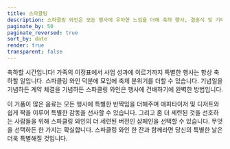 ```yaml
---
title: 스파클링
description: 스파클링 와인은 모든 행사에 우아한 느낌을 더해 축하 행사, 결혼식 및 기타 공식 행사에 완벽하게 어울립니다
paginate_by: 50
paginate_reversed: true
sort_by: date
render: true
transparent: false
---
```


축하할 시간입니다! 가족의 이정표에서 사업 성과에 이르기까지 특별한 행사는 항상 축하할 일입니다. 스파클링 와인 덕분에 모임에 축제 분위기를 더할 수 있습니다. 기념일을 기념하든 계약 체결을 기념하든 스파클링 와인은 행사에 건배하기에 완벽한 방법입니다.

이 거품이 많은 음료는 모든 행사에 특별한 반짝임을 더해주며 애피타이저 및 디저트와 쉽게 짝을 이루어 특별한 감동을 선사할 수 있습니다. 그리고 좀 더 세련된 것을 선호하는 사람들을 위해 스파클링 와인의 더 세련된 버전인 샴페인을 선택할 수 있습니다. 무엇을 선택하든 한 가지는 확실합니다. 스파클링 와인 한 잔과 함께라면 당신의 특별한 날은 더욱 특별해질 것입니다.
